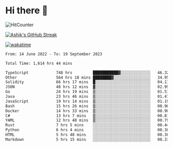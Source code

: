 # Hi there 👋

![HitCounter](https://hits.seeyoufarm.com/api/count/incr/badge.svg?url=https%3A%2F%2Fgithub.com%2Fashrhmn1212%2Fhit-counter)

<!-- ![Contribution Graph](https://github-readme-activity-graph.cyclic.app/graph?username=ashrhmn) -->


<!-- [![Top Langs](https://github-readme-stats.vercel.app/api/top-langs/?username=ashrhmn&layout=compact&theme=synthwave&langs_count=10&card_width=445)](https://github.com/anuraghazra/github-readme-stats) -->

[![Ashik's GitHub Streak](https://github-readme-streak-stats.herokuapp.com/?user=ashrhmn&theme=blood&fire=DD7F1C&background=151515&dates=9f9f9f&border=DD2727)](https://git.io/streak-stats)

<!-- ![Ashik's GitHub stats](https://github-readme-stats.vercel.app/api/?username=ashrhmn&show_icons=true&title_color=fff&icon_color=79ff97&text_color=9f9f9f&bg_color=151515) -->

[![wakatime](https://wakatime.com/badge/user/3df86613-ba63-4631-8e65-0ff18e7becad.svg)](https://wakatime.com/@3df86613-ba63-4631-8e65-0ff18e7becad)

<!--START_SECTION:waka-->

```txt
From: 14 June 2022 - To: 19 September 2023

Total Time: 1,614 hrs 44 mins

TypeScript            748 hrs         ███████████▓░░░░░░░░░░░░░   46.32 %
Other                 564 hrs 18 mins ████████▓░░░░░░░░░░░░░░░░   34.95 %
Solidity              66 hrs 17 mins  █░░░░░░░░░░░░░░░░░░░░░░░░   04.11 %
JSON                  48 hrs 12 mins  ▓░░░░░░░░░░░░░░░░░░░░░░░░   02.99 %
Go                    24 hrs 19 mins  ▒░░░░░░░░░░░░░░░░░░░░░░░░   01.51 %
Java                  23 hrs 46 mins  ▒░░░░░░░░░░░░░░░░░░░░░░░░   01.47 %
JavaScript            19 hrs 14 mins  ▒░░░░░░░░░░░░░░░░░░░░░░░░   01.19 %
Bash                  15 hrs 26 mins  ▒░░░░░░░░░░░░░░░░░░░░░░░░   00.96 %
Docker                14 hrs 33 mins  ▒░░░░░░░░░░░░░░░░░░░░░░░░   00.90 %
C#                    13 hrs 7 mins   ▒░░░░░░░░░░░░░░░░░░░░░░░░   00.81 %
YAML                  12 hrs 48 mins  ▒░░░░░░░░░░░░░░░░░░░░░░░░   00.79 %
Rust                  7 hrs 5 mins    ░░░░░░░░░░░░░░░░░░░░░░░░░   00.44 %
Python                6 hrs 4 mins    ░░░░░░░░░░░░░░░░░░░░░░░░░   00.38 %
HTML                  5 hrs 48 mins   ░░░░░░░░░░░░░░░░░░░░░░░░░   00.36 %
Markdown              5 hrs 15 mins   ░░░░░░░░░░░░░░░░░░░░░░░░░   00.33 %
```

<!--END_SECTION:waka-->


<!--### Most Used Languages
<img src="https://wakatime.com/share/@ashrhmn/24ecb986-5bf8-4607-af7f-0aab08908d8c.png" />

### Favourite Tools
<img src="https://wakatime.com/share/@ashrhmn/f4e08015-f3bc-460a-9228-95a3ba11c604.png" />-->
